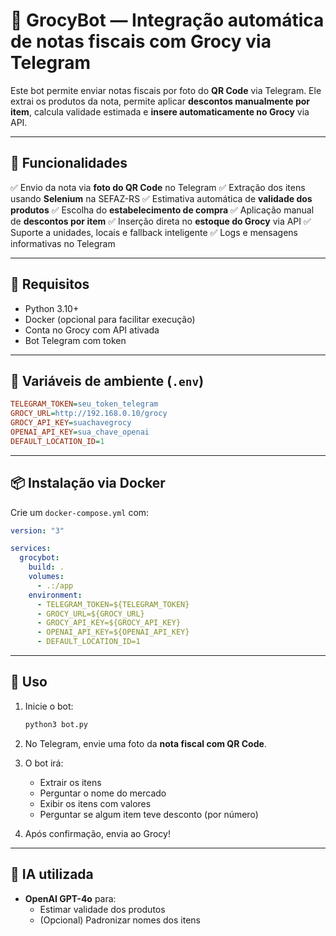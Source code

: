 # 🤖 GrocyBot — Integração automática de notas fiscais com Grocy via Telegram

Este bot permite enviar notas fiscais por foto do **QR Code** via Telegram. Ele extrai os produtos da nota, permite aplicar **descontos manualmente por item**, calcula validade estimada e **insere automaticamente no Grocy** via API.

---

## 🚀 Funcionalidades

✅ Envio da nota via **foto do QR Code** no Telegram
✅ Extração dos itens usando **Selenium** na SEFAZ-RS
✅ Estimativa automática de **validade dos produtos**
✅ Escolha do **estabelecimento de compra**
✅ Aplicação manual de **descontos por item**
✅ Inserção direta no **estoque do Grocy** via API
✅ Suporte a unidades, locais e fallback inteligente
✅ Logs e mensagens informativas no Telegram

---

## 🧰 Requisitos

- Python 3.10+
- Docker (opcional para facilitar execução)
- Conta no Grocy com API ativada
- Bot Telegram com token

---

## 🔐 Variáveis de ambiente (`.env`)

```ini
TELEGRAM_TOKEN=seu_token_telegram
GROCY_URL=http://192.168.0.10/grocy
GROCY_API_KEY=suachavegrocy
OPENAI_API_KEY=sua_chave_openai
DEFAULT_LOCATION_ID=1
```

---

## 📦 Instalação via Docker

Crie um `docker-compose.yml` com:

```yaml
version: "3"

services:
  grocybot:
    build: .
    volumes:
      - .:/app
    environment:
      - TELEGRAM_TOKEN=${TELEGRAM_TOKEN}
      - GROCY_URL=${GROCY_URL}
      - GROCY_API_KEY=${GROCY_API_KEY}
      - OPENAI_API_KEY=${OPENAI_API_KEY}
      - DEFAULT_LOCATION_ID=1
```

---

## 📸 Uso

1. Inicie o bot:
   ```bash
   python3 bot.py
   ```

2. No Telegram, envie uma foto da **nota fiscal com QR Code**.

3. O bot irá:
   - Extrair os itens
   - Perguntar o nome do mercado
   - Exibir os itens com valores
   - Perguntar se algum item teve desconto (por número)

4. Após confirmação, envia ao Grocy!

---

## 🧠 IA utilizada

- **OpenAI GPT-4o** para:
  - Estimar validade dos produtos
  - (Opcional) Padronizar nomes dos itens
